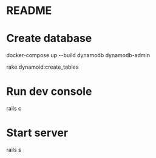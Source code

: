 # README
# Create database
docker-compose up --build dynamodb dynamodb-admin

rake dynamoid:create_tables

# Run dev console

rails c

# Start server

rails s
